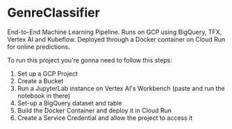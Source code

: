 # GenreClassifier

End-to-End Machine Learning Pipeline. Runs on GCP using BigQuery, TFX, Vertex AI and Kubeflow. Deployed through a Docker container on Cloud Run for online predictions.

To run this project you're gonna need to follow this steps:

1. Set up a GCP Project
2. Create a Bucket
3. Run a JupyterLab instance on Vertex AI's Workbench (paste and run the notebook in there)
4. Set-up a BigQuery dataset and table
5. Build the Docker Container and deploy it in Cloud Run
6. Create a Service Credential and allow the project to access it
